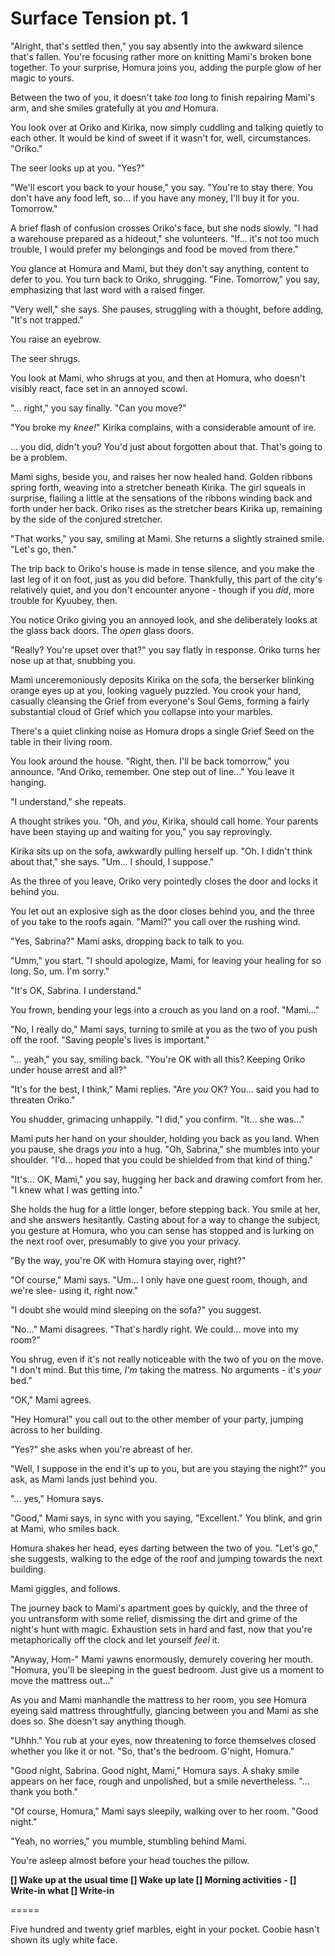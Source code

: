 # Surface Tension pt. 1

"Alright, that's settled then," you say absently into the awkward silence that's fallen. You're focusing rather more on knitting Mami's broken bone together. To your surprise, Homura joins you, adding the purple glow of her magic to yours.

Between the two of you, it doesn't take *too* long to finish repairing Mami's arm, and she smiles gratefully at you *and* Homura.

You look over at Oriko and Kirika, now simply cuddling and talking quietly to each other. It would be kind of sweet if it wasn't for, well, circumstances. "Oriko."

The seer looks up at you. "Yes?"

"We'll escort you back to your house," you say. "You're to stay there. You don't have any food left, so... if you have any money, I'll buy it for you. Tomorrow."

A brief flash of confusion crosses Oriko's face, but she nods slowly. "I had a warehouse prepared as a hideout," she volunteers. "If... it's not too much trouble, I would prefer my belongings and food be moved from there."

You glance at Homura and Mami, but they don't say anything, content to defer to you. You turn back to Oriko, shrugging. "Fine. Tomorrow," you say, emphasizing that last word with a raised finger.

"Very well," she says. She pauses, struggling with a thought, before adding, "It's not trapped."

You raise an eyebrow.

The seer shrugs.

You look at Mami, who shrugs at you, and then at Homura, who doesn't visibly react, face set in an annoyed scowl.

"... right," you say finally. "Can you move?"

"You broke my *knee!*" Kirika complains, with a considerable amount of ire.

... you did, didn't you? You'd just about forgotten about that. That's going to be a problem.

Mami sighs, beside you, and raises her now healed hand. Golden ribbons spring forth, weaving into a stretcher beneath Kirika. The girl squeals in surprise, flailing a little at the sensations of the ribbons winding back and forth under her back. Oriko rises as the stretcher bears Kirika up, remaining by the side of the conjured stretcher.

"That works," you say, smiling at Mami. She returns a slightly strained smile. "Let's go, then."

The trip back to Oriko's house is made in tense silence, and you make the last leg of it on foot, just as you did before. Thankfully, this part of the city's relatively quiet, and you don't encounter anyone - though if you *did*, more trouble for Kyuubey, then.

You notice Oriko giving you an annoyed look, and she deliberately looks at the glass back doors. The *open* glass doors.

"Really? You're upset over that?" you say flatly in response. Oriko turns her nose up at that, snubbing you.

Mami unceremoniously deposits Kirika on the sofa, the berserker blinking orange eyes up at you, looking vaguely puzzled. You crook your hand, casually cleansing the Grief from everyone's Soul Gems, forming a fairly substantial cloud of Grief which you collapse into your marbles.

There's a quiet clinking noise as Homura drops a single Grief Seed on the table in their living room.

You look around the house. "Right, then. I'll be back tomorrow," you announce. "And Oriko, remember. One step out of line..." You leave it hanging.

"I understand," she repeats.

A thought strikes you. "Oh, and *you*, Kirika, should call home. Your parents have been staying up and waiting for you," you say reprovingly.

Kirika sits up on the sofa, awkwardly pulling herself up. "Oh. I didn't think about that," she says. "Um... I should, I suppose."

As the three of you leave, Oriko very pointedly closes the door and locks it behind you.

You let out an explosive sigh as the door closes behind you, and the three of you take to the roofs again. "Mami?" you call over the rushing wind.

"Yes, Sabrina?" Mami asks, dropping back to talk to you.

"Umm," you start. "I should apologize, Mami, for leaving your healing for so long. So, um. I'm sorry."

"It's OK, Sabrina. I understand."

You frown, bending your legs into a crouch as you land on a roof. "Mami..."

"No, I really do," Mami says, turning to smile at you as the two of you push off the roof. "Saving people's lives is important."

"... yeah," you say, smiling back. "You're OK with all this? Keeping Oriko under house arrest and all?"

"It's for the best, I think," Mami replies. "Are *you* OK? You... said you had to threaten Oriko."

You shudder, grimacing unhappily. "I did," you confirm. "It... she was..."

Mami puts her hand on your shoulder, holding you back as you land. When you pause, she drags *you* into a hug. "Oh, Sabrina," she mumbles into your shoulder. "I'd... hoped that you could be shielded from that kind of thing."

"It's... OK, Mami," you say, hugging her back and drawing comfort from her. "I knew what I was getting into."

She holds the hug for a little longer, before stepping back. You smile at her, and she answers hesitantly. Casting about for a way to change the subject, you gesture at Homura, who you can sense has stopped and is lurking on the next roof over, presumably to give you your privacy.

"By the way, you're OK with Homura staying over, right?"

"Of course," Mami says. "Um... I only have one guest room, though, and we're slee- using it, right now."

"I doubt she would mind sleeping on the sofa?" you suggest.

"No..." Mami disagrees. "That's hardly right. We could... move into my room?"

You shrug, even if it's not really noticeable with the two of you on the move. "I don't mind. But this time, *I'm* taking the matress. No arguments - it's *your* bed."

"OK," Mami agrees.

"Hey Homura!" you call out to the other member of your party, jumping across to her building.

"Yes?" she asks when you're abreast of her.

"Well, I suppose in the end it's up to you, but are you staying the night?" you ask, as Mami lands just behind you.

"... yes," Homura says.

"Good," Mami says, in sync with you saying, "Excellent." You blink, and grin at Mami, who smiles back.

Homura shakes her head, eyes darting between the two of you. "Let's go," she suggests, walking to the edge of the roof and jumping towards the next building.

Mami giggles, and follows.

The journey back to Mami's apartment goes by quickly, and the three of you untransform with some relief, dismissing the dirt and grime of the night's hunt with magic. Exhaustion sets in hard and fast, now that you're metaphorically off the clock and let yourself *feel* it.

"Anyway, Hom-" Mami yawns enormously, demurely covering her mouth. "Homura, you'll be sleeping in the guest bedroom. Just give us a moment to move the mattress out..."

As you and Mami manhandle the mattress to her room, you see Homura eyeing said mattress throughtfully, glancing between you and Mami as she does so. She doesn't say anything though.

"Uhhh." You rub at your eyes, now threatening to force themselves closed whether you like it or not. "So, that's the bedroom. G'night, Homura."

"Good night, Sabrina. Good night, Mami," Homura says. A shaky smile appears on her face, rough and unpolished, but a smile nevertheless. "... thank you both."

"Of course, Homura," Mami says sleepily, walking over to her room. "Good night."

"Yeah, no worries," you mumble, stumbling behind Mami.

You're asleep almost before your head touches the pillow.

**\[] Wake up at the usual time
\[] Wake up late
\[] Morning activities
\- \[] Write-in what
\[] Write-in**

\=====​

Five hundred and twenty grief marbles, eight in your pocket. Coobie hasn't shown its ugly white face.
